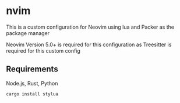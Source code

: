 # nvim

This is a custom configuration for Neovim using lua and Packer as the package manager

Neovim Version 5.0+ is required for this configuration as Treesitter is required for this custom config

## Requirements
Node.js, Rust, Python 
```bash
cargo install stylua
```
